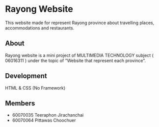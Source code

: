 # Rayong Website

This website made for represent Rayong province about travelling places, accommodations and restaurants.

## About

Rayong website is a mini project of MULTIMEDIA TECHNOLOGY subject ( 06016311 ) under the topic of "Website that represent each province".

## Development

HTML & CSS (No Framework)

## Members

- 60070035 Teeraphon Jirachanchai
- 60070064 Pittawas Choochuer
